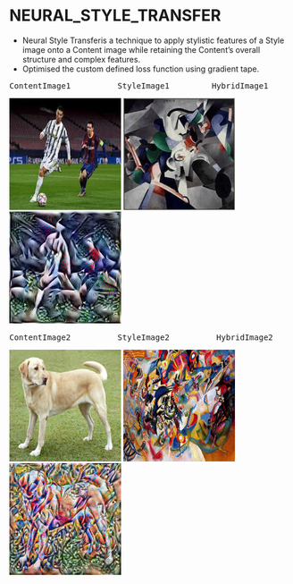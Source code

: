# NEURAL_STYLE_TRANSFER

* Neural Style Transferis a technique to apply stylistic features of a Style image onto a Content image while retaining the Content’s overall structure and complex features.
* Optimised the custom defined loss function using gradient tape.

<pre>ContentImage1          StyleImage1         HybridImage1</pre>

<img src="CONTENT-_1_.jpg" width="200px" height="200px"/>  <img src="STYLE-_1_.jpg" width="200px" height="200px"/>  <img src="image_02_3750.jpg" width="200px" height="200px"/>

<pre>ContentImage2          StyleImage2          HybridImage2</pre>

<img src="content.jpg" width="200px" height="200px"/>  <img src="style.jpg" width="200px" height="200px"/>  <img src="Generated_imgae.jpg" width="200px" height="200px"/>

